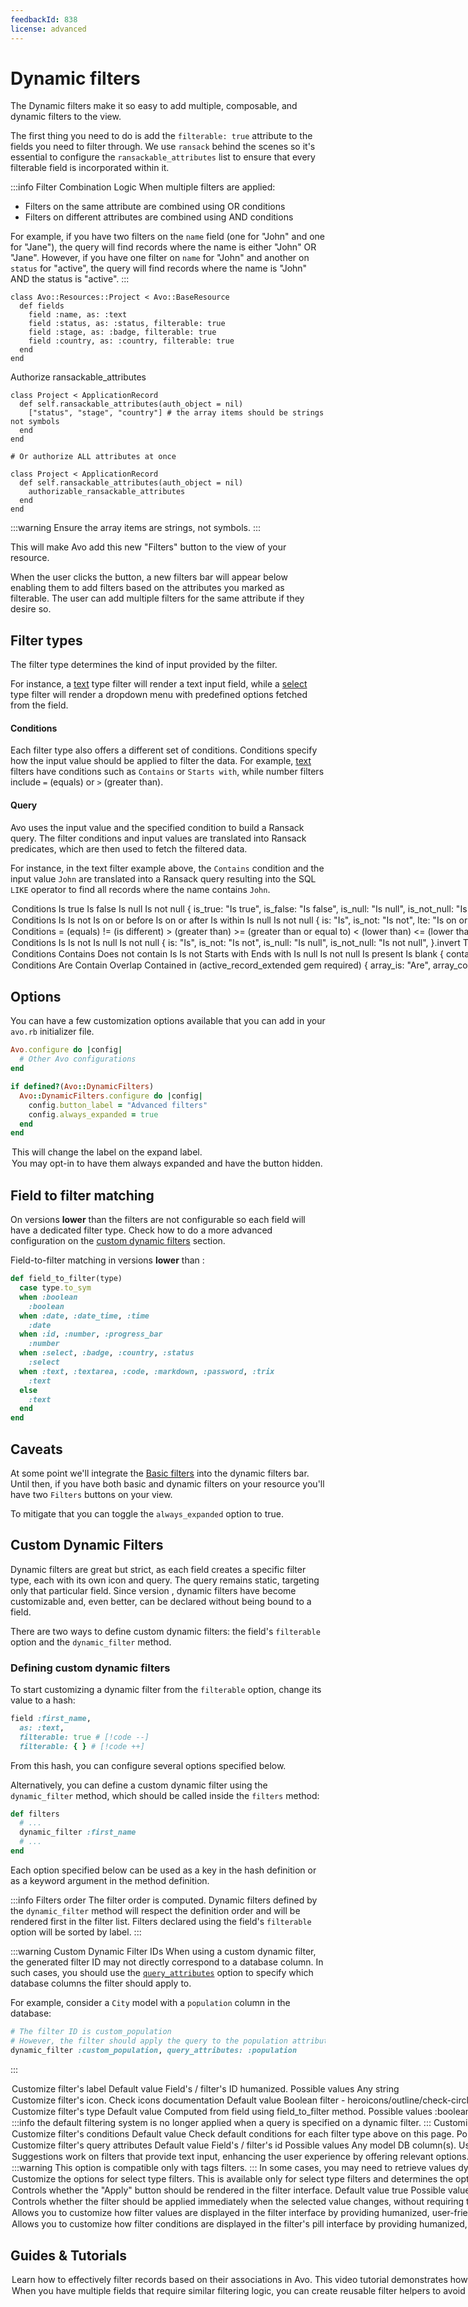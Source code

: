```yaml
---
feedbackId: 838
license: advanced
---
```


# Dynamic filters

The Dynamic filters make it so easy to add multiple, composable, and dynamic filters to the <Index /> view.

The first thing you need to do is add the `filterable: true` attribute to the fields you need to filter through. We use `ransack` behind the scenes so it's essential to configure the `ransackable_attributes` list to ensure that every filterable field is incorporated within it.

:::info Filter Combination Logic
When multiple filters are applied:
- Filters on the same attribute are combined using OR conditions
- Filters on different attributes are combined using AND conditions

For example, if you have two filters on the `name` field (one for "John" and one for "Jane"), the query will find records where the name is either "John" OR "Jane". However, if you have one filter on `name` for "John" and another on `status` for "active", the query will find records where the name is "John" AND the status is "active".
:::

```ruby{4-6} [Fields]
class Avo::Resources::Project < Avo::BaseResource
  def fields
    field :name, as: :text
    field :status, as: :status, filterable: true
    field :stage, as: :badge, filterable: true
    field :country, as: :country, filterable: true
  end
end
```

Authorize ransackable_attributes
```ruby{3,11}
class Project < ApplicationRecord
  def self.ransackable_attributes(auth_object = nil)
    ["status", "stage", "country"] # the array items should be strings not symbols
  end
end

# Or authorize ALL attributes at once

class Project < ApplicationRecord
  def self.ransackable_attributes(auth_object = nil)
    authorizable_ransackable_attributes
  end
end
```

:::warning
  Ensure the array items are strings, not symbols.
:::

This will make Avo add this new "Filters" button to the <Index /> view of your resource.

When the user clicks the button, a new filters bar will appear below enabling them to add filters based on the attributes you marked as filterable.
The user can add multiple filters for the same attribute if they desire so.

## Filter types

The filter type determines the kind of input provided by the filter.

For instance, a [text](#text) type filter will render a text input field, while a [select](#select) type filter will render a dropdown menu with predefined options fetched from the field.

#### Conditions
Each filter type also offers a different set of conditions. Conditions specify how the input value should be applied to filter the data. For example, [text](#text) filters have conditions such as `Contains` or `Starts with`, while number filters include `=` (equals) or `>` (greater than).

#### Query
Avo uses the input value and the specified condition to build a Ransack query. The filter conditions and input values are translated into Ransack predicates, which are then used to fetch the filtered data.

For instance, in the text filter example above, the `Contains` condition and the input value `John` are translated into a Ransack query resulting into the SQL `LIKE` operator to find all records where the name contains `John`.

<Option name="Boolean">

### Conditions

 - Is true
 - Is false
 - Is null
 - Is not null

```ruby
{
  is_true: "Is true",
  is_false: "Is false",
  is_null: "Is null",
  is_not_null: "Is not null",
}.invert
```

<div class="flex justify-between items-start flex-wrap">
  <Image src="/assets/img/dynamic_filter_boolean.png" width="241" height="176" alt="" />
  <Image src="/assets/img/dynamic_filter_boolean2.png" width="241" height="192" alt="" />
</div>

Test it on [avodemo](https://main.avodemo.com/avo/resources/users?filters[is_admin?][is_true][]=), check the [source code](https://github.com/avo-hq/main.avodemo.com/blob/main/app/avo/resources/user.rb#L38)
</Option>

<Option name="Date">

### Conditions

- Is
- Is not
- Is on or before
- Is on or after
- Is within
- Is null
- Is not null

```ruby
{
  is: "Is",
  is_not: "Is not",
  lte: "Is on or before",
  gte: "Is on or after",
  is_within: "Is within",
  is_null: "Is null",
  is_not_null: "Is not null",
}.invert
```

<div class="flex justify-between items-start flex-wrap">
  <Image src="/assets/img/dynamic_filter_date3.png" width="340" height="500" alt="" />
  <Image src="/assets/img/dynamic_filter_date2.png" width="244" height="213" alt="" />
</div>

Test it on [avodemo](https://main.avodemo.com/avo/resources/teams?filters[created_at][lte][]=2024-07-02%2012%3A00), check the [source code](https://github.com/avo-hq/main.avodemo.com/blob/main/app/avo/resources/team.rb#L50)
</Option>

<Option name="Number">

### Conditions

 - `=` (equals)
 - `!=` (is different)
 - `>` (greater than)
 - `>=` (greater than or equal to)
 - `<` (lower than)
 - `<=` (lower than or equal to)
 - Is within <VersionReq version="3.10.11"/>
 - Is null
 - Is not null

```ruby
{
  is: "=",
  is_not: "!=",
  gt: ">",
  gte: ">=",
  lt: "<",
  lte: "<=",
  is_within: "Is within",
  is_null: "Is null",
  is_not_null: "Is not null",
}.invert
```

<div class="flex justify-between items-start flex-wrap">
  <Image src="/assets/img/dynamic_filter_number.png" width="244" height="205" alt="" />
  <Image src="/assets/img/dynamic_filter_number2.png" width="244" height="234" alt="" />
</div>

Test it on [avodemo](https://main.avodemo.com/avo/resources/teams?filters[id][gte][]=2), check the [source code](https://github.com/avo-hq/main.avodemo.com/blob/main/app/avo/resources/team.rb#L27)
</Option>

<Option name="Select">

### Conditions

 - Is
 - Is not
 - Is null
 - Is not null

```ruby
{
  is: "Is",
  is_not: "Is not",
  is_null: "Is null",
  is_not_null: "Is not null",
}.invert
```

<div class="flex justify-between items-start flex-wrap">
  <Image src="/assets/img/dynamic_filter_select.png" width="244" height="204" alt="" />
  <Image src="/assets/img/dynamic_filter_select2.png" width="244" height="204" alt="" />
</div>

Test it on [avodemo](https://main.avodemo.com/avo/resources/courses?filters[country][is][]=USA), check the [source code](https://github.com/avo-hq/main.avodemo.com/blob/main/app/avo/resources/course.rb#L55)
</Option>

<Option name="Text">

### Conditions

 - Contains
 - Does not contain
 - Is
 - Is not
 - Starts with
 - Ends with
 - Is null
 - Is not null
 - Is present
 - Is blank

```ruby
{
  contains: "Contains",
  does_not_contain: "Does not contain",
  is: "Is",
  is_not: "Is not",
  starts_with: "Starts with",
  ends_with: "Ends with",
  is_null: "Is null",
  is_not_null: "Is not null",
  is_present: "Is present",
  is_blank: "Is blank",
}.invert
```

<div class="flex justify-between items-start flex-wrap">
  <Image src="/assets/img/dynamic_filter_text.png" width="244" height="203" alt="" />
  <Image src="/assets/img/dynamic_filter_text2.png" width="244" height="327" alt="" />
</div>

Test it on [avodemo](https://main.avodemo.com/avo/resources/users?filters[first_name][contains][]=Avo), check the [source code](https://github.com/avo-hq/main.avodemo.com/blob/main/app/avo/resources/user.rb#L33)
</Option>
<Option name="Tags">

### Conditions

 - Are
 - Contain
 - Overlap
 - Contained in ([`active_record_extended`](https://github.com/GeorgeKaraszi/ActiveRecordExtended) gem required)

 ```ruby
{
  array_is: "Are",
  array_contains: "Contain",
  array_overlap: "Overlap",
  array_contained_in: "Contained in" # (active_record_extended gem required)
}.invert
```

:::warning
Contained in will not work when using the `acts-as-taggable-on` gem.
:::
<div class="flex justify-between items-start flex-wrap">
  <Image src="/assets/img/dynamic_filter_tags.png" width="244" height="204" alt="" />
  <Image src="/assets/img/dynamic_filter_tags2.png" width="244" height="204" alt="" />
</div>

Test it on [avodemo](https://main.avodemo.com/avo/resources/courses?filters[skills][array_contains][]=), check the [source code](https://github.com/avo-hq/main.avodemo.com/blob/main/app/avo/resources/course.rb#L46)

:::info
The source code uses custom dynamic filters DSL available <VersionReq version="3.10.0" />

Check how to do a more advanced configuration on the [custom dynamic filters](#custom-dynamic-filters) section.
:::

</Option>

## Options

You can have a few customization options available that you can add in your `avo.rb` initializer file.

```ruby
Avo.configure do |config|
  # Other Avo configurations
end

if defined?(Avo::DynamicFilters)
  Avo::DynamicFilters.configure do |config|
    config.button_label = "Advanced filters"
    config.always_expanded = true
  end
end
```

<Option name="`button_label`">

This will change the label on the expand label.
</Option>

<Option name="`always_expanded`">

You may opt-in to have them always expanded and have the button hidden.
</Option>

## Field to filter matching
On versions **lower** than <Version version="3.10.0" /> the filters are not configurable so each field will have a dedicated filter type. Check how to do a more advanced configuration on the [custom dynamic filters](#custom-dynamic-filters) section.

Field-to-filter matching in versions **lower** than <Version version="3.10.0" />:

```ruby
def field_to_filter(type)
  case type.to_sym
  when :boolean
    :boolean
  when :date, :date_time, :time
    :date
  when :id, :number, :progress_bar
    :number
  when :select, :badge, :country, :status
    :select
  when :text, :textarea, :code, :markdown, :password, :trix
    :text
  else
    :text
  end
end
```

## Caveats

At some point we'll integrate the [Basic filters](./basic-filters) into the dynamic filters bar. Until then, if you have both basic and dynamic filters on your resource you'll have two `Filters` buttons on your <Index /> view.

To mitigate that you can toggle the `always_expanded` option to true.

## Custom Dynamic Filters

<BetaStatus label="Beta" />
<VersionReq version="3.10.0" />

Dynamic filters are great but strict, as each field creates a specific filter type, each with its own icon and query. The query remains static, targeting only that particular field. Since version <Version version="3.10" />, dynamic filters have become customizable and, even better, can be declared without being bound to a field.

There are two ways to define custom dynamic filters: the field's `filterable` option and the `dynamic_filter` method.

### Defining custom dynamic filters

To start customizing a dynamic filter from the `filterable` option, change its value to a hash:

```ruby
field :first_name,
  as: :text,
  filterable: true # [!code --]
  filterable: { } # [!code ++]
```

From this hash, you can configure several options specified below.

Alternatively, you can define a custom dynamic filter using the `dynamic_filter` method, which should be called inside the `filters` method:

```ruby
def filters
  # ...
  dynamic_filter :first_name
  # ...
end
```

Each option specified below can be used as a key in the hash definition or as a keyword argument in the method definition.

:::info Filters order
The filter order is computed. Dynamic filters defined by the `dynamic_filter` method will respect the definition order and will be rendered first in the filter list. Filters declared using the field's `filterable` option will be sorted by label.
:::

:::warning Custom Dynamic Filter IDs
When using a custom dynamic filter, the generated filter ID may not directly correspond to a database column. In such cases, you should use the [`query_attributes`](#query_attributes) option to specify which database columns the filter should apply to.

For example, consider a `City` model with a `population` column in the database:
```ruby
# The filter ID is custom_population
# However, the filter should apply the query to the population attribute.
dynamic_filter :custom_population, query_attributes: :population
```
:::
<Option name="`label`">

Customize filter's label

##### Default value

Field's / filter's ID humanized.

#### Possible values

Any string
</Option>


<Option name="`icon`">

Customize filter's icon. Check [icons documentation](./icons)

##### Default value

Boolean filter - `heroicons/outline/check-circle`<br>
Calendar filter - `heroicons/outline/calendar-days`<br>
Number filter - `heroicons/outline/hashtag`<br>
Select filter - `heroicons/outline/arrow-down-circle`<br>
Tags filter - `heroicons/outline/tag`<br>
Text filter - `avo/font`<br>

#### Possible values

Any icon from [avo](https://github.com/avo-hq/avo/tree/feature/allow_actions_to_render_turbo_streams/app/assets/svgs/avo) or [heroicons](https://heroicons.com/).
</Option>

<Option name="`type`">

Customize filter's type

##### Default value

Computed from field using [`field_to_filter` method](#field-to-filter-matching).

#### Possible values

- [`:boolean`](#boolean)<br>
- [`:date`](#date)<br>
- [`:number`](#number)<br>
- [`:select`](#select)<br>
- [`:text`](#text)<br>
- [`:tags`](#tags)<br>
</Option>

<Option name="`query`">

:::info
<VersionReq version="3.11.8" /> the default filtering system is no longer applied when a `query` is specified on a dynamic filter.
:::

Customize filter's query

##### Default value

Applies the condition to the field's attribute. For example, if the field is `first_name`, the condition is `contains`, and the value is `Bill`, the query will restrict to all records where the first name contains `Bill`.

#### Possible values

Any lambda function.

Within the function, you have access to `query` and `filter_param` as well as all attributes of [`Avo::ExecutionContext`](execution-context).

`filter_param` is an Avo object that stores the filter's `id`, the applied `condition` and the `value`.

Usage example:

```ruby {6-13,19-26}
# Using field's filterable option
field :first_name,
  as: :text,
  filterable: {
    # ...
    conditions: {
      case_sensitive: "Is (case sensitive)",
      not_case_sensitive: "Is (case insensitive)"
    }.invert,
    query: -> {
      case filter_param.condition.to_sym
      when :case_sensitive
        query.where("name = ?", filter_param.value)
      when :not_case_sensitive
        query.where("LOWER(name) = ?", filter_param.value.downcase)
      end
    }
    # ...
  }

# Using dynamic_filter method
dynamic_filter :first_name,
  conditions: {
    case_sensitive: "Is (case sensitive)",
    not_case_sensitive: "Is (case insensitive)"
  }.invert,
  query: -> {
    case filter_param.condition.to_sym
    when :case_sensitive
      query.where("name = ?", filter_param.value)
    when :not_case_sensitive
      query.where("LOWER(name) = ?", filter_param.value.downcase)
    end
  }
```
</Option>

<Option name="`conditions`">

Customize filter's conditions

##### Default value

Check default conditions for each filter type above on this page.

#### Possible values

- A hash with the desired key-values to customize available conditions
- An empty hash `{}` to hide conditions dropdown and use the first default condition

##### Usage examples

###### Custom conditions
```ruby {6-9,15-18}
# Using field's filterable option
field :first_name,
  as: :text,
  filterable: {
    # ...
    conditions: {
      case_sensitive: "Case sensitive",
      not_case_sensitive: "Not case sensitive"
    }.invert
    # ...
  }

# Using dynamic_filter method
dynamic_filter :first_name,
  conditions: {
    case_sensitive: "Case sensitive",
    not_case_sensitive: "Not case sensitive"
  }.invert
```

###### Hide conditions dropdown
When set to an empty hash (`{}`), this option hides the conditions dropdown and automatically applies the first default condition for each filter type. This is particularly useful when you want to simplify the filter interface by removing the conditions selection, especially for filters where only one condition makes sense.

```ruby{3}
dynamic_filter :last_name,
  type: :select,
  conditions: {},
  options: User.pluck(:last_name).compact
```

```ruby{4}
field :department,
  as: :select,
  filterable: {
    conditions: {},
    type: :select,
    options: ["Engineering", "Marketing", "Sales", "Support"]
  }
```

:::info
When `conditions: {}` is used, the filter will automatically use the first condition from the default conditions list for that filter type. For example, a select filter will use "Is" condition, and a text filter will use "Contains" condition.
:::

</Option>

<Option name="`query_attributes`">

Customize filter's query attributes

##### Default value

Field's / filter's id

#### Possible values

Any model DB column(s). Use an array of symbols for multiple columns or a single symbol for a single column. If your model has DB columns like `first_name` and `last_name`, you can combine both on a single filter:

```ruby {6,13}
# Using field's filterable option
field :name,
  as: :text,
  filterable: {
    # ...
    query_attributes: [:first_name, :last_name]
    # ...
  }

# Using dynamic_filter method
dynamic_filter :name,
  type: :text,
  query_attributes: [:first_name, :last_name]
```

You can also add query attributes for a `belongs_to` association. For example, with a model that belongs to `User`:

```ruby {7,13}
# Using field's filterable option
field :user,
  as: :belongs_to,
  filterable: {
    label: "User (email & first_name)",
    icon: "heroicons/solid/users",
    query_attributes: [:user_email, :user_first_name]
  }

# Using dynamic_filter method
dynamic_filter label: "User (email & first_name)",
  icon: "heroicons/solid/users",
  query_attributes: [:user_email, :user_first_name]
```

This is possible due to a Ransack feature. To use it, you need to add the association name before the attribute.
</Option>

<Option name="`suggestions`">

Suggestions work on filters that provide text input, enhancing the user experience by offering relevant options. This functionality is especially useful in scenarios where users might need guidance or where the filter values are numerous or complex.

##### Default value

`nil`

:::info
<VersionReq version="3.11.8" /> on `tags` fields the `suggestions` are fetched from the field.
:::

#### Possible values

- Array of strings
```ruby {6,12}
# Using field's filterable option
field :first_name,
  as: :text,
  filterable: {
    # ...
    suggestions: ["Avo", "Cado"]
    # ...
  }

# Using dynamic_filter method
dynamic_filter :first_name,
  suggestions: ["Avo", "Cado"]
```

- Proc that returns an array of strings

<VersionReq version="3.15.1" /> when the filter is applied to an association, the `parent_record` becomes accessible within the `suggestions` block.

```ruby {6,12}
# Using field's filterable option
field :first_name,
  as: :text,
  filterable: {
    # ...
    suggestions: -> { ["Avo", "Cado", params[:extra_suggestion]] }
    # ...
  }

# Using dynamic_filter method
dynamic_filter :first_name,
  suggestions: -> { ["Avo", "Cado", params[:extra_suggestion]] }
```


- Array of hashes with the keys `value`, `label` and optionally an `avatar`
<VersionReq version="3.11.8" />
:::warning Applicable only to filters with type tags.
:::

:::code-group
```ruby {6-13,19-26} [Direct assign]
# Using field's filterable option
field :tags,
  as: :tags,
  filterable: {
    # ...
    suggestions: [
      {
        value: 1,
        label: 'one',
        avatar: 'https://images.unsplash.com/photo-1560363199-a1264d4ea5fc?ixlib=rb-1.2.1&ixid=MnwxMjA3fDB8MHxwaG90by1wYWdlfHx8fGVufDB8fHx8&auto=format&w=256&h=256&fit=crop',
      },
      # ...
    ]
    # ...
  }

# Using dynamic_filter method
dynamic_filter :tags,
  suggestions: [
    {
      value: 1,
      label: 'one',
      avatar: 'https://images.unsplash.com/photo-1560363199-a1264d4ea5fc?ixlib=rb-1.2.1&ixid=MnwxMjA3fDB8MHxwaG90by1wYWdlfHx8fGVufDB8fHx8&auto=format&w=256&h=256&fit=crop',
    },
    # ...
  ]
```

```ruby {6-15,21-30} [Proc]
# Using field's filterable option
field :tags,
  as: :tags,
  filterable: {
    # ...
    suggestions: -> {
      [
        {
          value: 1,
          label: 'one', # or params[:something]
          avatar: 'https://images.unsplash.com/photo-1560363199-a1264d4ea5fc?ixlib=rb-1.2.1&ixid=MnwxMjA3fDB8MHxwaG90by1wYWdlfHx8fGVufDB8fHx8&auto=format&w=256&h=256&fit=crop',
        },
        # ...
      ]
    }
    # ...
  }

# Using dynamic_filter method
dynamic_filter :tags,
  suggestions: -> {
    [
      {
        value: 1,
        label: 'one', # or params[:something]
        avatar: 'https://images.unsplash.com/photo-1560363199-a1264d4ea5fc?ixlib=rb-1.2.1&ixid=MnwxMjA3fDB8MHxwaG90by1wYWdlfHx8fGVufDB8fHx8&auto=format&w=256&h=256&fit=crop',
      },
      # ...
    ]
  }
```
:::

</Option>

<Option name="`fetch_values_from`">

<VersionReq version="3.13" />

:::warning
This option is compatible **only** with `tags` filters.
:::

In some cases, you may need to retrieve values dynamically from an API. The `fetch_values_from` option allows you to provide a URL from which the filter will suggest values, functioning similarly to the `fetch_values_from` option in the tags field.

When a user searches for a record, the filter's input will send a request to the server to fetch records that match the query.

##### Default value

`nil`

:::info
If you're using a `filterable` field the `fetch_values_from` are fetched from the field.

```ruby
field :tags, as: :tags,
  fetch_values_from: -> { "/avo-filters/resources/cities/tags" }
  filterable: true
```
:::

#### Possible values

- String
```ruby
fetch_values_from: "/avo-filters/resources/cities/tags"
```

- Proc that evaluates to a string.
```ruby
fetch_values_from: -> { "/avo-filters/resources/cities/tags" }
```

The endpoint should handle two different scenarios:

1. **Search functionality**: When a user types in the filter input, the endpoint receives the user input as `q` in the params (`params["q"]`)
2. **Initial load**: When the filter already has selected values (like on page load), the endpoint receives an array of values in `params[:value]` to fetch the corresponding labels

The endpoint should return an array of objects with the keys `value`, `label` and optionally `avatar`.

::: code-group
```ruby{3-33} [app/controllers/avo/cities_controller.rb]
class Avo::CitiesController < Avo::ResourcesController
  def tags
    if params[:value].present?
      # Handle initial load: return labels for selected values
      # params[:value] contains an array of selected values
      selected_cities = City.where(id: params[:value])
      render json: selected_cities.map do |city|
        {
          value: city.id,
          label: city.name,
          avatar: city.avatar_url
        }
      end
    elsif params["q"].present?
      # Handle search: return cities matching the query
      cities = City.where("name ILIKE ?", "%#{params["q"]}%").limit(10)
      render json: cities.map do |city|
        {
          value: city.id,
          label: city.name,
          avatar: city.avatar_url
        }
      end
    else
      # Handle empty state: return some default suggestions
      render json: [
        {
          value: 1,
          label: "New York",
          avatar: "https://images.unsplash.com/photo-1560363199-a1264d4ea5fc?ixlib=rb-1.2.1&ixid=MnwxMjA3fDB8MHxwaG90by1wYWdlfHx8fGVufDB8fHx8&auto=format&w=256&h=256&fit=crop"
        }
      ]
    end
  end
end
```

```ruby{5-11} [config/routes.rb]
Rails.application.routes.draw do
  # your routes...
end

if defined? ::Avo
  Avo::Engine.routes.draw do
    scope :resources do
      get "cities/tags", to: "cities#tags"
    end
  end
end
```
:::

</Option>

<Option name="`options`">

<VersionReq version="3.10.10" />

Customize the options **for select type filters**. **This is available only for select type filters** and determines the options visible in the select dropdown.

##### Default value

Fetched from field if bond to a field or `[]`

#### Possible values

An array or hash where the key-value pairs represent the options.

- If a hash is provided, the key is the option label and the value is the option value.
- If an array is provided, the array elements are used as both the option value and the option label.

##### Usage examples
###### Array
```ruby{3}
dynamic_filter :version,
  type: :select,
  options: ["Label 1", "Label 2"]
```

###### Hash (with invert)
```ruby{3-6}
dynamic_filter :version,
  type: :select,
  options: {
    value_1: "Label 1",
    value_2: "Label 2"
  }.invert
```

###### Hash (without invert)
```ruby{3-6}
dynamic_filter :version,
  type: :select,
  options: {
    "Label 1" => :value_1,
    "Label 2" => :value_2
  }
```
</Option>

<Option name="`render_apply_button`">

Controls whether the "Apply" button should be rendered in the filter interface.

##### Default value

`true`

#### Possible values

Boolean value (`true` or `false`).

When set to `false`, the apply button will be hidden from the filter interface. This is particularly useful when combined with `apply_on_select: true` to create an immediate filtering experience.

##### Usage examples

```ruby{3}
dynamic_filter :status,
  type: :select,
  render_apply_button: false
```

```ruby{4-5}
field :status,
  as: :select,
  filterable: {
    render_apply_button: false,
    apply_on_select: true,
    options: ["active", "inactive", "pending"]
  }
```

</Option>

<Option name="`apply_on_select`">

Controls whether the filter should be applied immediately when the selected value changes, without requiring the user to click the "Apply" button.

##### Default value

`false`

#### Possible values

Boolean value (`true` or `false`).

When set to `true`, the filter will automatically apply as soon as the user selects or changes a value. This creates a more responsive user experience, especially when combined with `render_apply_button: false`.

##### Usage examples

```ruby{3-4}
dynamic_filter :category,
  type: :select,
  apply_on_select: true,
  render_apply_button: false
```

```ruby{4-5}
field :priority,
  as: :select,
  filterable: {
    apply_on_select: true,
    render_apply_button: false,
    options: ["high", "medium", "low"]
  }
```

</Option>

<Option name="`humanized_value`">

Allows you to customize how filter values are displayed in the filter interface by providing humanized, user-friendly representations of the internal filter values.

##### Default value

`value` - The filter will display the raw filter values.

#### Possible values

A lambda/proc that returns a string representing the humanized value. Within the function, you have access to the `value` and `filter` object which contains the current filter's condition, as well as all attributes of [`Avo::ExecutionContext`](execution-context). Additionally `parent_record` (when the filter is applied to an association) is available.

##### Usage examples

```ruby{4-11}
field :is_capital,
  as: :boolean,
  filterable: {
    humanized_value: -> {
      case filter.condition
      when "is_true"
        "yes"
      when "is_false"
        "no"
      end
    }
  }
```

```ruby{4-8}
    dynamic_filter label: "Tags with fetch_values_from",
      type: :tags,
      fetch_values_from: -> { "/avo-filters/resources/cities/tags" },
      humanized_value: -> {
        City.controller_suggestions.select do |suggestion|
          suggestion[:value].to_s.in?(value.split(","))
        end.map { _1[:label] }.join(", ")
      }
```

</Option>

<Option name="`humanized_label`">

<VersionReq version="3.24.0" />

Allows you to customize how filter conditions are displayed in the filter's pill interface by providing humanized, user-friendly representations of the internal filter conditions.

##### Default value

`condition` - The filter will display the auto-generated label for the filter condition.

#### Possible values

A lambda/proc that returns a string representing the humanized value. Within the function, you have access to the `condition` and `filter` object which contains the current filter's condition, as well as all attributes of [`Avo::ExecutionContext`](execution-context). Additionally `parent_record` (when the filter is applied to an association) is available.

##### Usage examples

```ruby{5-7}
dynamic_filter :author,
  type: :tags,
  icon: "heroicons/outline/users",
  conditions: {},
  humanized_condition: -> {
    (filter.value.split(",").count > 1) ? "are" : "is"
  },
  query: -> {
    query.where(author_id: filter_param.value.split(","))
  }
```
</Option>


## Guides & Tutorials

<Option name="How to filter associations">

Learn how to effectively filter records based on their associations in Avo. This video tutorial demonstrates how to set up and use dynamic filters to query records through the attributes of their associations, enabling powerful and flexible data filtering capabilities.

<div style="position: relative; padding-bottom: 56.25%; height: 0;"><iframe src="https://www.loom.com/embed/d8bd49086d014d77a3013796c8480339?sid=aaaec555-b19f-429b-b0a7-e998a2d2128e" frameborder="0" webkitallowfullscreen mozallowfullscreen allowfullscreen style="position: absolute; top: 0; left: 0; width: 100%; height: 100%;"></iframe></div>

#### `belongs_to` example

```ruby{5-11,16-18}
# app/avo/resources/post.rb
class Avo::Resources::Post < Avo::BaseResource
  # Using field's filterable option
  def fields
    field :user,
      as: :belongs_to,
      filterable: {
        label: "User (email & first_name)",
        icon: "heroicons/solid/users",
        query_attributes: [:user_email, :user_first_name]
      }
  end

  # OR using dynamic_filter method
  def filters
    dynamic_filter label: "User (email & first_name)",
      icon: "heroicons/solid/users",
      query_attributes: [:user_email, :user_first_name]
  end
end
```

### `has_many` example

```ruby{19-22}
class Avo::Resources::Author < Avo::BaseResource
  self.record_selector = false

  def fields
    field :preview, as: :preview
    field :book_list, only_on: :preview do
      tag.div do
        tag.ul do
          safe_join(
            record.books.map do |book|
              tag.li("#{book.title} (#{book.genre})")
            end
          )
        end
      end
    end

    field :name, filterable: true
    # Filter the books by title and genre
    field :books, as: :has_many, filterable: {
      query_attributes: [:books_title, :books_genre]
    }
  end
end
```
</Option>

<Option name="Composable filters">

When you have multiple fields that require similar filtering logic, you can create reusable filter helpers to avoid code duplication. This is particularly useful when working with JSON columns, complex queries, or any scenario where multiple fields share the same filtering pattern.

This guide demonstrates four different approaches to create composable filters, each with its own benefits and use cases.

### The Problem: Repetitive Filter Code

Before diving into the solutions, let's look at a common problem where filter logic is repeated across multiple fields:

```ruby
class Avo::Resources::Feedback < Avo::BaseResource
  def fields
    field :company_size, filterable: {
      type: :select,
      options: -> { Feedback.pluck(Arel.sql("answers->>'company_size'")).uniq },
      query: -> { query.where(Arel.sql("answers->>'company_size' = '#{filter_param.value}'")) }
    }

    field :company_industry, filterable: {
      type: :select,
      options: -> { Feedback.pluck(Arel.sql("answers->>'company_industry'")).uniq },
      query: -> { query.where(Arel.sql("answers->>'company_industry' = '#{filter_param.value}'")) }
    }

    field :title, filterable: {
      type: :select,
      options: -> { Feedback.pluck(Arel.sql("answers->>'title'")).uniq },
      query: -> { query.where(Arel.sql("answers->>'title' = '#{filter_param.value}'")) }
    }

    field :description, filterable: {
      type: :select,
      options: -> { Feedback.pluck(Arel.sql("answers->>'description'")).uniq },
      query: -> { query.where(Arel.sql("answers->>'description' = '#{filter_param.value}'")) }
    }
  end
end
```

As you can see, the same filtering logic is repeated for each field, which violates the DRY (Don't Repeat Yourself) principle and makes the code harder to maintain.

### Method 1: Helper Method with Field Configuration

This approach extracts the common filtering logic into a helper method that returns the filterable configuration hash. It's the most straightforward refactoring and maintains the existing field-based approach.

```ruby
class Avo::Resources::Feedback < Avo::BaseResource
  def filterable_helper(field_name)
    {
      type: :select,
      options: -> { Feedback.pluck(Arel.sql("answers->>'#{field_name}'")).uniq },
      query: -> { query.where(Arel.sql("answers->>'#{field_name}' = '#{filter_param.value}'")) }
    }
  end

  def fields
    field :company_size, filterable: filterable_helper(:company_size)
    field :company_industry, filterable: filterable_helper(:company_industry)
    field :title, filterable: filterable_helper(:title)
    field :description, filterable: filterable_helper(:description)
  end
end
```

**Benefits:**
- Simple refactoring that maintains the existing field structure
- Easy to understand and implement
- Minimal changes to existing code

**Best for:** Quick refactoring of existing resources with repetitive filter logic.

:::warning
When you're using this approach within a `with_options` block, you need allow the extra args that are passed to the helper method.

```ruby
def filterable_helper(field_name, **args)
  # ...
end
```
:::

### Method 2: Separate Fields and Filters with Helper

This approach separates the field definitions from the filter definitions using the `dynamic_filter` method. The helper method now directly creates the dynamic filter instead of returning a configuration hash.

```ruby
class Avo::Resources::Feedback < Avo::BaseResource
  def fields
    field :company_size
    field :company_industry
    field :title
    field :description
  end

  def filterable_helper(field_name)
    dynamic_filter field_name,
      type: :select,
      options: -> { Feedback.pluck(Arel.sql("answers->>'#{field_name}'")).uniq },
      query: -> { query.where(Arel.sql("answers->>'#{field_name}' = '#{filter_param.value}'")) }
  end

  def filters
    filterable_helper(:company_size)
    filterable_helper(:company_industry)
    filterable_helper(:title)
    filterable_helper(:description)
  end
end
```

**Benefits:**
- Clear separation between field definitions and filter logic
- Uses the more flexible `dynamic_filter` method
- Filters can be defined independently of fields

**Best for:**

- Resources where you want to maintain clean separation between display fields and filtering logic.
- Dynamic filters that are common across multiple resources.

### Method 3: Programmatic Filter Generation

This approach uses Ruby's array iteration to programmatically generate multiple filters with the same logic. It's the most concise and reduces the code to its essential elements.

```ruby
class Avo::Resources::Feedback < Avo::BaseResource
  def fields
    field :company_size
    field :company_industry
    field :title
    field :description
  end

  def filters
    [:company_size, :company_industry, :title, :description].map do |field_name|
      dynamic_filter field_name,
        type: :select,
        options: -> { Feedback.pluck(Arel.sql("answers->>'#{field_name}'")).uniq },
        query: -> { query.where(Arel.sql("answers->>'#{field_name}' = '#{filter_param.value}'")) }
    end
  end
end
```

**Benefits:**
- Most concise code
- Easy to add or remove filterable fields by modifying the array
- Clearly shows which fields share the same filtering logic

**Best for:** Resources with many fields that share identical filtering logic, especially when the list of filterable fields might change frequently.

### Method 4: Custom DSL with Method Override

This approach creates a custom DSL by overriding the `field` method to intercept a special symbol (`:by_answer`). This provides the cleanest syntax at the field level while hiding the complexity in the method override.

```ruby
class Avo::Resources::Feedback < Avo::BaseResource
  def fields
    field :company_size, filterable: :by_answer
    field :company_industry, filterable: :by_answer
    field :title, filterable: :by_answer
    field :description, filterable: :by_answer
  end

  def field(field_name, **args, &block)
    if args[:filterable] == :by_answer
      args[:filterable] = {
        type: :select,
        options: -> { Feedback.pluck(Arel.sql("answers->>'#{field_name}'")).uniq },
        query: -> { query.where(Arel.sql("answers->>'#{field_name}' = '#{filter_param.value}'")) }
      }
    end

    super(field_name, **args, &block)
  end
end
```

**Benefits:**
- Creates a clean, semantic DSL
- Hides complexity while maintaining readable field definitions
- Easy to extend with additional filter types
- Most maintainable for resources with many similar filterable fields

**Best for:** Resources where you want to create a custom, reusable filtering pattern that feels natural and integrated with Avo's field DSL.

### Choosing the Right Approach

- **Method 1** for quick refactoring of existing code
- **Method 2** when you want clear separation between fields and filters
- **Method 3** when you have many fields with identical filtering logic
- **Method 4** when you want to create a clean, reusable DSL for your team

All approaches achieve the same goal of eliminating code duplication while providing different levels of abstraction and maintainability.

</Option>
